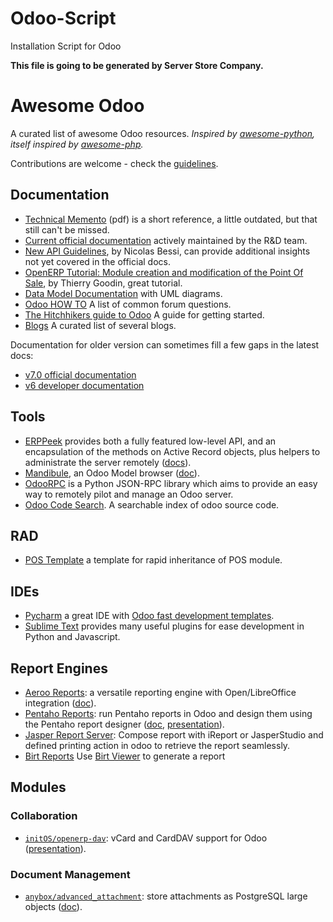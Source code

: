 # Odoo-Script
Installation Script for Odoo

**This file is going to be generated by Server Store Company.**

Awesome Odoo
============

A curated list of awesome Odoo resources.
*Inspired by [awesome-python](https://github.com/vinta/awesome-python), itself inspired by  [awesome-php](https://github.com/ziadoz/awesome-php).*

Contributions are welcome - check the [guidelines](CONTRIBUTING.md).

Documentation
-------------

- [Technical Memento](https://www.odoo.com/files/memento/OpenERP_Technical_Memento_latest.pdf) (pdf) is a short reference, a little outdated, but that still can't be missed.
- [Current official documentation](https://www.odoo.com/documentation/8.0/) actively maintained by the R&D team.
- [New API Guidelines](http://odoo-new-api-guide-line.readthedocs.org/), by Nicolas Bessi, can provide additional insights not yet covered in the official docs.
- [OpenERP Tutorial: Module creation and modification of the Point Of Sale](http://thierry-godin.developpez.com/openerp/tutorial-module-creation-pos-modification-english-version/#), by Thierry Goodin, great tutorial.
- [Data Model Documentation](http://useopenerp.com/v8) with UML diagrams.
- [Odoo HOW TO](https://www.odoo.com/forum/how-to) A list of common forum questions.
- [The Hitchhikers guide to Odoo](https://www.odoo.com/forum/help-1/question/the-hitchhikers-guide-to-odoo-71524) A guide for getting started.
- [Blogs](https://www.odoo.com/forum/help-1/question/what-blogs-tutorials-forums-exist-about-odoo-68797) A curated list of several blogs.

Documentation for older version can sometimes fill a few gaps in the latest docs:
- [v7.0 official documentation](https://doc.odoo.com/)
- [v6 developer documentation](http://openerp-server.readthedocs.org/en/latest/index.html)

Tools
-----
- [ERPPeek](https://pypi.python.org/pypi/ERPpeek) provides both a fully featured low-level API, and an encapsulation of the methods on Active Record objects, plus helpers to administrate the server remotely ([docs](http://erppeek.readthedocs.org)).
- [Mandibule](https://bitbucket.org/mandibule/mandibule), an Odoo Model browser ([doc](http://mandibule.bitbucket.org/)).
- [OdooRPC](https://github.com/osiell/odoorpc) is a Python JSON-RPC library which aims to provide an easy way to remotely pilot and manage an Odoo server.
- [Odoo Code Search](http://www.odoo-code-search.com/). A searchable index of odoo source code.

RAD
---
- [POS Template](https://github.com/haroldtamo/Odoo-Pos-Inheritance-Template) a template for rapid inheritance of POS module.

IDEs
----
- [Pycharm](http://www.jetbrains.com/pycharm/) a great IDE with [Odoo fast development templates](https://github.com/mohamedmagdy/odoo-pycharm-templates).
- [Sublime Text](http://www.sublimetext.com/) provides many useful plugins for ease development in Python and Javascript.

Report Engines
--------------
- [Aeroo Reports](https://github.com/aeroo/aeroo_reports): a versatile reporting engine with Open/LibreOffice integration ([doc](http://www.alistek.com/wiki/index.php/Main_Page)).
- [Pentaho Reports](https://github.com/WillowIT/Pentaho-reports-for-OpenERP): run Pentaho reports in Odoo and design them using the Pentaho report designer ([doc](https://github.com/WillowIT/Pentaho-reports-for-OpenERP/wiki), [presentation](http://www.slideshare.net/openobject/openerp-pentaho-integration-willowit)).
- [Jasper Report Server](https://github.com/mga-team-odoo/jasperserver): Compose report with iReport or JasperStudio and defined printing action in odoo to retrieve the report seamlessly.
- [Birt Reports](https://github.com/vaab/report_birt) Use [Birt Viewer](http://eclipse.org/birt/documentation/integrating/viewer-setup.php) to generate a report

Modules
-------

### Collaboration
- [`initOS/openerp-dav`](https://github.com/initOS/openerp-dav): vCard and CardDAV support for Odoo ([presentation](http://www.slideshare.net/initOS/webdav-caldav-co-in-odoo)).

### Document Management
- [`anybox/advanced_attachment`](https://bitbucket.org/anybox/advanced_attachment): store attachments as PostgreSQL large objects ([doc](http://anybox.fr/blog/postgresql-large-object-storage-for-odoo)).
